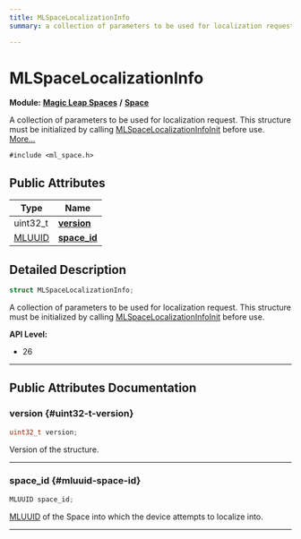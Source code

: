 ```yaml
---
title: MLSpaceLocalizationInfo
summary: a collection of parameters to be used for localization request. this structure must be initialized by calling mlspacelocalizationinfoinit before use. 

---
```


# MLSpaceLocalizationInfo

**Module:** **[Magic Leap Spaces](/versioned_docs/version-14-Jun-2023/api-ref/api/Modules/group___magic_leap_spaces/group___magic_leap_spaces.md)** **/** **[Space](/versioned_docs/version-14-Jun-2023/api-ref/api/Modules/group___magic_leap_spaces/group___space/group___space.md)**



A collection of parameters to be used for localization request. This structure must be initialized by calling [MLSpaceLocalizationInfoInit](/versioned_docs/version-14-Jun-2023/api-ref/api/Modules/group___magic_leap_spaces/group___space/group___space.md#void-mlspacelocalizationinfoinit) before use.  [More...](#detailed-description)


`#include <ml_space.h>`

## Public Attributes

| Type           | Name           |
| -------------- | -------------- |
| uint32_t | **[version](/versioned_docs/version-14-Jun-2023/api-ref/api/Modules/group___magic_leap_spaces/group___space/struct_m_l_space_localization_info.md#uint32-t-version)**  |
| [MLUUID](/versioned_docs/version-14-Jun-2023/api-ref/api/Modules/group___common/struct_m_l_u_u_i_d.md) | **[space_id](/versioned_docs/version-14-Jun-2023/api-ref/api/Modules/group___magic_leap_spaces/group___space/struct_m_l_space_localization_info.md#mluuid-space-id)**  |

## Detailed Description

```cpp
struct MLSpaceLocalizationInfo;
```

A collection of parameters to be used for localization request. This structure must be initialized by calling [MLSpaceLocalizationInfoInit](/versioned_docs/version-14-Jun-2023/api-ref/api/Modules/group___magic_leap_spaces/group___space/group___space.md#void-mlspacelocalizationinfoinit) before use. 




**API Level:**
  * 26




-----------
## Public Attributes Documentation

### version {#uint32-t-version}

```cpp
uint32_t version;
```


Version of the structure. 





-----------

### space_id {#mluuid-space-id}

```cpp
MLUUID space_id;
```


[MLUUID](/versioned_docs/version-14-Jun-2023/api-ref/api/Modules/group___common/struct_m_l_u_u_i_d.md) of the Space into which the device attempts to localize into. 





-----------

